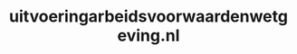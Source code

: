 ---
layout: post
title: "uitvoeringarbeidsvoorwaardenwetgeving.nl"
internal_url: "/dutchgov/uitvoeringarbeidsvoorwaardenwetgeving.nl.html"
subdomains_count: 2
all_subdomains_count: 2
urls_count: 2
ssl_rank: 0
http_rank: 55
url_link: /data/uitvoeringarbeidsvoorwaardenwetgeving.nl/urls.txt
all_subdomains_link: /data/uitvoeringarbeidsvoorwaardenwetgeving.nl/all_subdomains.txt
subdomains_link: /data/uitvoeringarbeidsvoorwaardenwetgeving.nl/subdomains.txt
categories: dutchgov
---